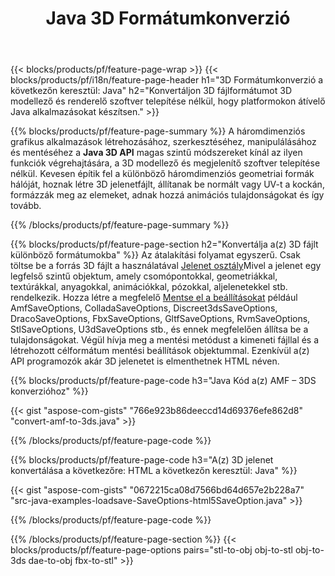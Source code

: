 ﻿---
title: Java 3D Formátumkonverzió
url: /hu/java/conversion/
description: Konvertálja az 3D formátumot amf 3ds amf ase att dae drc dxf fbx gltf jt obj ply rvm stl u3d usdz usd vrml x néhány soros Java kóddal a Java könyvtáron keresztül.
---
{{< blocks/products/pf/feature-page-wrap >}}
{{< blocks/products/pf/i18n/feature-page-header h1="3D Formátumkonverzió a következőn keresztül: Java" h2="Konvertáljon 3D fájlformátumot 3D modellező és renderelő szoftver telepítése nélkül, hogy platformokon átívelő Java alkalmazásokat készítsen." >}}

{{% blocks/products/pf/feature-page-summary %}}
A háromdimenziós grafikus alkalmazások létrehozásához, szerkesztéséhez, manipulálásához és mentéséhez a **Java 3D API** magas szintű módszereket kínál az ilyen funkciók végrehajtására, a 3D modellező és megjelenítő szoftver telepítése nélkül. Kevesen építik fel a különböző háromdimenziós geometriai formák hálóját, hoznak létre 3D jelenetfájlt, állítanak be normált vagy UV-t a kockán, formázzák meg az elemeket, adnak hozzá animációs tulajdonságokat és így tovább. 

{{% /blocks/products/pf/feature-page-summary %}}

{{% blocks/products/pf/feature-page-section h2="Konvertálja a(z) 3D fájlt különböző formátumokba" %}}
Az átalakítási folyamat egyszerű. Csak töltse be a forrás 3D fájlt a használatával [Jelenet osztály](https://apireference.aspose.com/3d/java/com.aspose.threed/Scene)Mivel a jelenet egy legfelső szintű objektum, amely csomópontokkal, geometriákkal, textúrákkal, anyagokkal, animációkkal, pózokkal, aljelenetekkel stb. rendelkezik. Hozza létre a megfelelő [Mentse el a beállításokat](https://apireference.aspose.com/3d/java/com.aspose.threed/SaveOptions) például AmfSaveOptions, ColladaSaveOptions, Discreet3dsSaveOptions, DracoSaveOptions, FbxSaveOptions, GltfSaveOptions, RvmSaveOptions, StlSaveOptions, U3dSaveOptions stb., és ennek megfelelően állítsa be a tulajdonságokat. Végül hívja meg a mentési metódust a kimeneti fájllal és a létrehozott célformátum mentési beállítások objektummal. Ezenkívül a(z) API programozók akár 3D jelenetet is elmenthetnek HTML néven.


{{% blocks/products/pf/feature-page-code h3="Java Kód a(z) AMF – 3DS konverzióhoz" %}}

{{< gist "aspose-com-gists" "766e923b86deeccd14d69376efe862d8" "convert-amf-to-3ds.java" >}}

{{% /blocks/products/pf/feature-page-code %}}


{{% blocks/products/pf/feature-page-code h3="A(z) 3D jelenet konvertálása a következőre: HTML a következőn keresztül: Java" %}}

{{< gist "aspose-com-gists" "0672215ca08d7566bd64d657e2b228a7" "src-java-examples-loadsave-SaveOptions-html5SaveOption.java" >}}

{{% /blocks/products/pf/feature-page-code %}}

{{% /blocks/products/pf/feature-page-section %}}
{{< blocks/products/pf/feature-page-options pairs="stl-to-obj obj-to-stl obj-to-3ds dae-to-obj fbx-to-stl" >}}